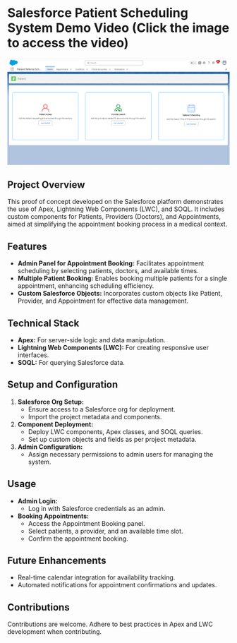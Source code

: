 # Salesforce Patient Scheduling System Demo Video (Click the image to access the video)

[![Demo](https://github.com/umar-7w4/Salesforce-Patient-Scheduling-System/blob/main/Thumbnail.png)](https://vimeo.com/899691456?share=copy)


## Project Overview
This proof of concept developed on the Salesforce platform demonstrates the use of Apex, Lightning Web Components (LWC), and SOQL. It includes custom components for Patients, Providers (Doctors), and Appointments, aimed at simplifying the appointment booking process in a medical context.

## Features
- **Admin Panel for Appointment Booking:** Facilitates appointment scheduling by selecting patients, doctors, and available times.
- **Multiple Patient Booking:** Enables booking multiple patients for a single appointment, enhancing scheduling efficiency.
- **Custom Salesforce Objects:** Incorporates custom objects like Patient, Provider, and Appointment for effective data management.

## Technical Stack
- **Apex:** For server-side logic and data manipulation.
- **Lightning Web Components (LWC):** For creating responsive user interfaces.
- **SOQL:** For querying Salesforce data.

## Setup and Configuration
1. **Salesforce Org Setup:**
   - Ensure access to a Salesforce org for deployment.
   - Import the project metadata and components.
2. **Component Deployment:**
   - Deploy LWC components, Apex classes, and SOQL queries.
   - Set up custom objects and fields as per project metadata.
3. **Admin Configuration:**
   - Assign necessary permissions to admin users for managing the system.

## Usage
- **Admin Login:**
  - Log in with Salesforce credentials as an admin.
- **Booking Appointments:**
  - Access the Appointment Booking panel.
  - Select patients, a provider, and an available time slot.
  - Confirm the appointment booking.

## Future Enhancements
- Real-time calendar integration for availability tracking.
- Automated notifications for appointment confirmations and updates.

## Contributions
Contributions are welcome. Adhere to best practices in Apex and LWC development when contributing.
